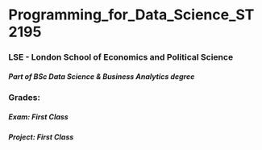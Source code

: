 # Programming_for_Data_Science_ST2195
### LSE - London School of Economics and Political Science
##### Part of BSc Data Science & Business Analytics degree

### Grades:
##### Exam: First Class
##### Project: First Class
